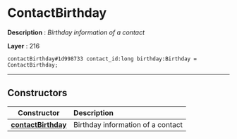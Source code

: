 # ContactBirthday

**Description** : *Birthday information of a contact*

**Layer** : 216

```tl
contactBirthday#1d998733 contact_id:long birthday:Birthday = ContactBirthday;
```

---

## Constructors

| Constructor | Description |
| :---: | :--- |
| [**contactBirthday**](constructor/contactBirthday) | Birthday information of a contact |